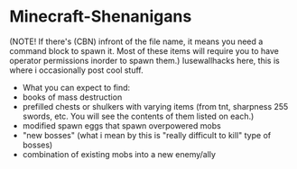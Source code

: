 # Minecraft-Shenanigans

(NOTE! If there's (CBN) infront of the file name, it means you need a command block to spawn it. Most of these items will require you to have operator permissions inorder to spawn them.)
Iusewallhacks here, this is where i occasionally post cool stuff.

- What you can expect to find:
- books of mass destruction
- prefilled chests or shulkers with varying items (from tnt, sharpness 255 swords, etc. You will see the contents of them listed on each.)
- modified spawn eggs that spawn overpowered mobs
- "new bosses" (what i mean by this is "really difficult to kill" type of bosses)
- combination of existing mobs into a new enemy/ally
